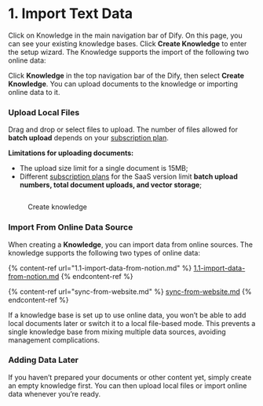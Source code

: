 # 1. Import Text Data

Click on Knowledge in the main navigation bar of Dify. On this page, you can see your existing knowledge bases. Click **Create Knowledge** to enter the setup wizard. The Knowledge supports the import of the following two online data:

Click **Knowledge** in the top navigation bar of the Dify, then select **Create Knowledge**. You can upload documents to the knowledge or importing online data to it.

### Upload Local Files

Drag and drop or select files to upload. The number of files allowed for **batch upload** depends on your [subscription plan](https://dify.ai/pricing).

**Limitations for uploading documents:**

* The upload size limit for a single document is 15MB;
* Different [subscription plans](https://dify.ai/pricing) for the SaaS version limit **batch upload numbers, total document uploads, and vector storage**;

<figure><img src="https://assets-docs.dify.ai/2025/01/22064cb61356e4c005c4072d5d066cf6.png" alt=""><figcaption><p>Create knowledge</p></figcaption></figure>

### Import From Online Data Source

When creating a **Knowledge**, you can import data from online sources. The knowledge supports the following two types of online data:

{% content-ref url="1.1-import-data-from-notion.md" %}
[1.1-import-data-from-notion.md](1.1-import-data-from-notion.md)
{% endcontent-ref %}

{% content-ref url="sync-from-website.md" %}
[sync-from-website.md](sync-from-website.md)
{% endcontent-ref %}

If a knowledge base is set up to use online data, you won’t be able to add local documents later or switch it to a local file-based mode. This prevents a single knowledge base from mixing multiple data sources, avoiding management complications.

### Adding Data Later

If you haven’t prepared your documents or other content yet, simply create an empty knowledge first. You can then upload local files or import online data whenever you’re ready.



